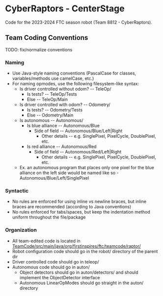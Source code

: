 # CyberRaptors - CenterStage

Code for the 2023-2024 FTC season robot (Team 8812 - CyberRaptors).

## Team Coding Conventions

TODO: fix/normalize conventions

### Naming
- Use Java-style naming conventions (PascalCase for classes, variables/methods use camelCase, etc.)
- For naming opmodes, use the following filesystem-like syntax:
  - Is driver controlled without odom? -- TeleOp/
    - Is tests? -- TeleOp/Tests
    - Else -- TeleOp/Main
  - Is driver controlled with odom? -- Odometry/
    - Is tests? -- Odometry/Tests
    - Else -- Odometry/Main
  - Is autonomous -- Autonomous/
    - Is blue alliance -- Autonomous/Blue
      - Side of field -- Autonomous/Blue/Left|Right
        - Other details -- e.g. SinglePixel, PixelCycle, DoublePixel, etc.
    - Is red alliance -- Autonomous/Red
      - Side of field -- Autonomous/Red/Left|Right
        - Other details -- e.g. SinglePixel, PixelCycle, DoublePixel, etc.
  - Ex. an autonomous program that places only one pixel for the blue alliance on the left side would be named like so - Autonomous/Blue/Left/SinglePixel

### Syntactic
- No rules are enforced for using inline vs newline braces, but inline braces are recommended (according to Java conventions)
- No rules enforced for tabs/spaces, but keep the indentation method uniform throughout the file/package

### Organization
- All team-edited code is located in [TeamCode/src/main/java/org/firstinspires/ftc/teamcode/raptor/](https://github.com/User0332/CenterStage8812/tree/master/TeamCode/src/main/java/org/firstinspires/ftc/teamcode/raptor)
- Robot configuration code should go in the robot/ directory of the parent dir
- Driver controlled code should go in teleop/
- Autonomous code should go in auton/
  - Object detectors should go in auton/detectors/ and should implement the ObjectDetector<TLabelEnum> interface
  - Autonomous LinearOpModes should go straight in the auton/ directory

